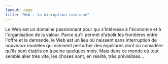 ```yaml
---
layout: page
title: "Web : la disruption continue"
---
```

Le Web est un domaine passionnant pour qui s'intéresse à l'économie et à l'organisation de la valeur. Parce qu'il permet d'abolir les frontières entre l'offre et la demande, le Web est un lieu où naissent sans interruption de nouveaux modèles qui viennent perturber des équilibres dont on considère qu'ils sont établis en à peine quelques mois. Mais dans ce monde où tout semble aller très vite, les choses sont, en réalité, très prévisibles…
